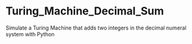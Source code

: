 # Turing_Machine_Decimal_Sum
Simulate a Turing Machine that adds two integers in the decimal numeral system with Python
